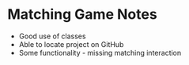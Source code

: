 # Matching Game Notes

- Good use of classes
- Able to locate project on GitHub
- Some functionality - missing matching interaction
